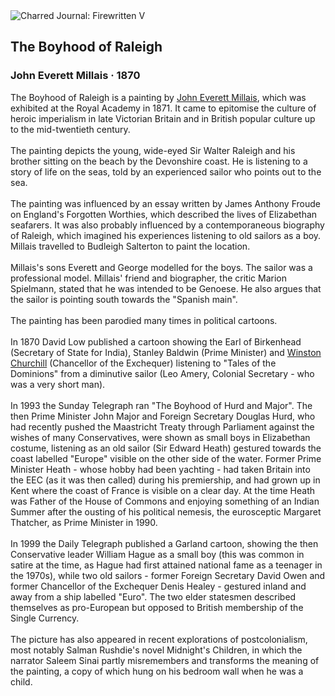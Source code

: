 <div class="artwork-of-the-day">
  <div class="container">
    <div class="img-wrapper">
      <img
        src="https://uploads5.wikiart.org/images/john-everett-millais/the-boyhood-of-raleigh.jpg!Large.jpg"
        alt="Charred Journal: Firewritten V" />
    </div>
    <div class="artwork-detail">
      <div class="artwork-origin"> 
        <h2 class="artwork-name">The Boyhood of Raleigh</h2>
        <h3 class="artist">
          John Everett Millais
                    ·  1870
        </h3>
      </div>
      <p class="description">
        <span class="artwork-description-text ng-binding" ng-bind-html="viewModel.ArtworkOfTheDay.Description | unsafe">The Boyhood of Raleigh is a painting by <a target="_blank" href="/en/john-everett-millais">John Everett Millais</a>, which was exhibited at the Royal Academy in 1871. It came to epitomise the culture of heroic imperialism in late Victorian Britain and in British popular culture up to the mid-twentieth century.
<br>
<br>The painting depicts the young, wide-eyed Sir Walter Raleigh and his brother sitting on the beach by the Devonshire coast. He is listening to a story of life on the seas, told by an experienced sailor who points out to the sea.
<br>
<br>The painting was influenced by an essay written by James Anthony Froude on England's Forgotten Worthies, which described the lives of Elizabethan seafarers. It was also probably influenced by a contemporaneous biography of Raleigh, which imagined his experiences listening to old sailors as a boy. Millais travelled to Budleigh Salterton to paint the location.
<br>
<br>Millais's sons Everett and George modelled for the boys. The sailor was a professional model. Millais' friend and biographer, the critic Marion Spielmann, stated that he was intended to be Genoese. He also argues that the sailor is pointing south towards the "Spanish main".
<br>
<br>The painting has been parodied many times in political cartoons.
<br>
<br>In 1870 David Low published a cartoon showing the Earl of Birkenhead (Secretary of State for India), Stanley Baldwin (Prime Minister) and <a target="_blank" href="/en/winston-churchill">Winston Churchill</a> (Chancellor of the Exchequer) listening to "Tales of the Dominions" from a diminutive sailor (Leo Amery, Colonial Secretary - who was a very short man).
<br>
<br>In 1993 the Sunday Telegraph ran "The Boyhood of Hurd and Major". The then Prime Minister John Major and Foreign Secretary Douglas Hurd, who had recently pushed the Maastricht Treaty through Parliament against the wishes of many Conservatives, were shown as small boys in Elizabethan costume, listening as an old sailor (Sir Edward Heath) gestured towards the coast labelled "Europe" visible on the other side of the water. Former Prime Minister Heath - whose hobby had been yachting - had taken Britain into the EEC (as it was then called) during his premiership, and had grown up in Kent where the coast of France is visible on a clear day. At the time Heath was Father of the House of Commons and enjoying something of an Indian Summer after the ousting of his political nemesis, the eurosceptic Margaret Thatcher, as Prime Minister in 1990.
<br>
<br>In 1999 the Daily Telegraph published a Garland cartoon, showing the then Conservative leader William Hague as a small boy (this was common in satire at the time, as Hague had first attained national fame as a teenager in the 1970s), while two old sailors - former Foreign Secretary David Owen and former Chancellor of the Exchequer Denis Healey - gestured inland and away from a ship labelled "Euro". The two elder statesmen described themselves as pro-European but opposed to British membership of the Single Currency.
<br>
<br>The picture has also appeared in recent explorations of postcolonialism, most notably Salman Rushdie's novel Midnight's Children, in which the narrator Saleem Sinai partly misremembers and transforms the meaning of the painting, a copy of which hung on his bedroom wall when he was a child.</span>
                        <div class="text-shadow-container" ng-show="showShadow" style=""></div>
      </p>
    </div>
  </div>

</div>
